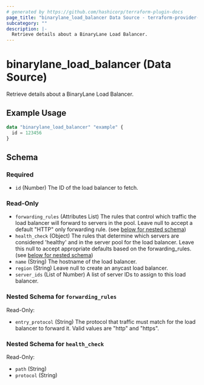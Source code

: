 ```yaml
---
# generated by https://github.com/hashicorp/terraform-plugin-docs
page_title: "binarylane_load_balancer Data Source - terraform-provider-binarylane"
subcategory: ""
description: |-
  Retrieve details about a BinaryLane Load Balancer.
---
```


# binarylane_load_balancer (Data Source)

Retrieve details about a BinaryLane Load Balancer.

## Example Usage

```terraform
data "binarylane_load_balancer" "example" {
  id = 123456
}
```

<!-- schema generated by tfplugindocs -->
## Schema

### Required

- `id` (Number) The ID of the load balancer to fetch.

### Read-Only

- `forwarding_rules` (Attributes List) The rules that control which traffic the load balancer will forward to servers in the pool. Leave null to accept a default "HTTP" only forwarding rule. (see [below for nested schema](#nestedatt--forwarding_rules))
- `health_check` (Object) The rules that determine which servers are considered 'healthy' and in the server pool for the load balancer. Leave this null to accept appropriate defaults based on the forwarding_rules. (see [below for nested schema](#nestedatt--health_check))
- `name` (String) The hostname of the load balancer.
- `region` (String) Leave null to create an anycast load balancer.
- `server_ids` (List of Number) A list of server IDs to assign to this load balancer.

<a id="nestedatt--forwarding_rules"></a>
### Nested Schema for `forwarding_rules`

Read-Only:

- `entry_protocol` (String) The protocol that traffic must match for the load balancer to forward it. Valid values are "http" and "https".


<a id="nestedatt--health_check"></a>
### Nested Schema for `health_check`

Read-Only:

- `path` (String)
- `protocol` (String)
